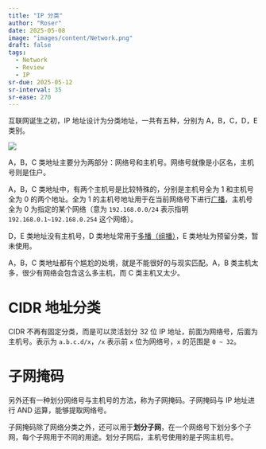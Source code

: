 ```yaml
---
title: "IP 分类"
author: "Roser"
date: 2025-05-08
image: "images/content/Network.png"
draft: false
tags:
  - Network
  - Review
  - IP
sr-due: 2025-05-12
sr-interval: 35
sr-ease: 270
---
```

互联网诞生之初，IP 地址设计为分类地址，一共有五种，分别为 A，B，C，D，E 类别。

![](images/IP%20地址分类.webp)

A，B，C 类地址主要分为两部分：网络号和主机号。网络号就像是小区名，主机号则是住户。

A，B，C 类地址中，有两个主机号是比较特殊的，分别是主机号全为 1 和主机号全为 0 的两个地址。全为 1 的主机号地址用于在当前网络号下进行[广播](../广播.md)，主机号全为 0 为指定的某个网络（意为 `192.168.0.0/24` 表示指明 `192.168.0.1~192.168.0.254` 这个网络）。

D，E 类地址没有主机号，D 类地址常用于[多播（组播）](../组播.md)，E 类地址为预留分类，暂未使用。

A，B，C 类地址都有个尴尬的处境，就是不能很好的与现实匹配。A，B 类主机太多，很少有网络会包含这么多主机，而 C 类主机又太少。
# CIDR 地址分类

CIDR 不再有固定分类，而是可以灵活划分 32 位 IP 地址，前面为网络号，后面为主机号。表示为 `a.b.c.d/x`，`/x` 表示前 `x` 位为网络号，`x` 的范围是 `0 ~ 32`。
# 子网掩码

另外还有一种划分网络号与主机号的方法，称为子网掩码。子网掩码与 IP 地址进行 AND 运算，能够提取网络号。

子网掩码除了网络分类之外，还可以用于**划分子网**，在一个网络号下划分多个子网，每个子网用于不同的用途。划分子网后，主机号使用的是子网主机号。